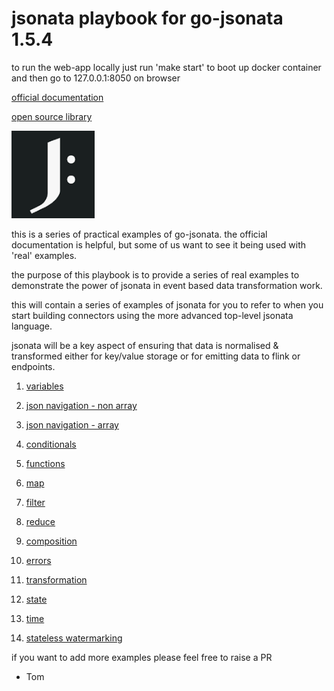 # jsonata playbook for go-jsonata 1.5.4

to run the web-app locally just run 'make start' to boot up docker container
and then go to 127.0.0.1:8050 on browser

[official documentation](https://docs.jsonata.org/overview.html)

[open source library](https://github.com/blues/jsonata-go)

![](jsonatalogo.PNG) 

this is a series of practical examples of go-jsonata. 
the official documentation is helpful, but some of us 
want to see it being used with 'real' examples. 

the purpose of this playbook is to provide a series of real 
examples to demonstrate the power of jsonata in event based
data transformation work.

this will contain a series of examples of jsonata
for you to refer to when you start building connectors
using the more advanced top-level jsonata language.

jsonata will be a key aspect of ensuring that data is 
normalised & transformed either for key/value storage
or for emitting data to flink or endpoints.

1) [variables](variables.md)

2) [json navigation - non array](navigation-nonarray.md)

3) [json navigation - array](navigation-array.md)

4) [conditionals](conditionals.md)

5) [functions](functions.md)

6) [map](map.md)

7) [filter](filter.md)

8) [reduce](reduce.md)

9) [composition](composition.md)

10) [errors](errors.md)

11) [transformation](transformation.md)

12) [state](state.md)

13) [time](time.md)

14) [stateless watermarking](watermark.md)

if you want to add more examples please feel free to raise a PR
- Tom
